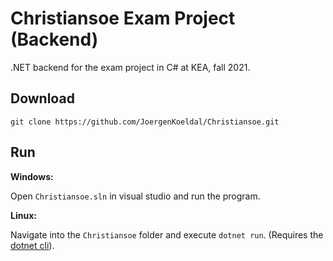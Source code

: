 # Christiansoe Exam Project (Backend)

.NET backend for the exam project in C# at KEA, fall 2021.


## Download
```
git clone https://github.com/JoergenKoeldal/Christiansoe.git
```


## Run
**Windows:**

Open `Christiansoe.sln` in visual studio and run the program.

**Linux:**

Navigate into the `Christiansoe` folder and execute `dotnet run`. (Requires the [dotnet cli](https://docs.microsoft.com/en-us/dotnet/core/tools/)).



